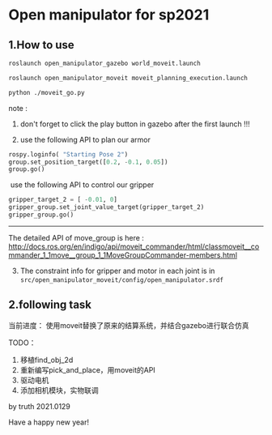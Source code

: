 # Open manipulator for sp2021

## 1.How to use

```bash
roslaunch open_manipulator_gazebo world_moveit.launch

roslaunch open_manipulator_moveit moveit_planning_execution.launch

python ./moveit_go.py
```

note : 

1. don't forget to click the play button in gazebo after the first launch !!!

2. use the following API to plan our armor

```python
rospy.loginfo( "Starting Pose 2")
group.set_position_target([0.2, -0.1, 0.05])
group.go()
```
​       use the following API to control our gripper

```python
gripper_target_2 = [ -0.01, 0]
gripper_group.set_joint_value_target(gripper_target_2)
gripper_group.go()
```
----

The detailed API of move_group is here : http://docs.ros.org/en/indigo/api/moveit_commander/html/classmoveit__commander_1_1move__group_1_1MoveGroupCommander-members.html

3. The constraint info for gripper and motor in each joint is in `src/open_manipulator_moveit/config/open_manipulator.srdf`


## 2.following task

当前进度：
使用moveit替换了原来的结算系统，并结合gazebo进行联合仿真

TODO：

1. 移植find_obj_2d
2. 重新编写pick_and_place，用moveit的API 
3. 驱动电机
4. 添加相机模块，实物联调

by truth 2021.0129 



Have a happy new year!
